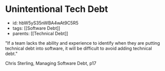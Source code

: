 # Unintentional Tech Debt
* id: hbW5yS35nWBA4wAt9C5R5
* tags: [[Software Debt]]
* parents: [[Technical Debt]]

"If a team lacks the ability and experience to identify when they are putting technical debt into software, it will be difficult to avoid adding technical debt."

Chris Sterling, Managing Software Debt, p17